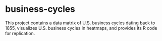 # business-cycles
This project contains a data matrix of U.S. business cycles dating back to 1855, 
 visualizes U.S. business cycles in heatmaps, and 
 provides its R code for replication.
